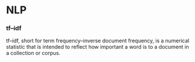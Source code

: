 # NLP



### tf–idf
tf–idf, short for term frequency–inverse document frequency, is a numerical statistic that is intended to reflect how important a word is to a document in a collection or corpus.
